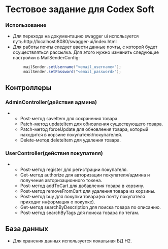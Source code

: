 # Тестовое задание для Codex Soft

### Использование
* Для перехода на документацию swagger ui используется путь:http://localhost:8080/swagger-ui/index.html
* Для работы почты следует ввести данные почты, с которой будет осуществляться рассылка. Для этого нужно изменить следующие настройки в MailSenderConfig:
```java
        mailSender.setUsername("<email_username>");
        mailSender.setPassword("<email_password>");
```
## Контроллеры
### AdminController(действия админа)
*
  + Post-метод saveItem для сохранения товара.
  + Patch-метод updateItem для обновления существующего товара.
  + Patch-метод forceUpdate для обновления товара, который находится в корзине покупателя/покупателей. 
  + Delete-метод deleteItem для удаления товара.
    
### UserController(действия покупателя)
*
  + Post-метод register для регистрации покупателя.
  + Get-метод authorize для авторизации покупателя/админа и получения авторизационного токена.
  + Post-метод addToCart для добавления товара в корзину.
  + Post-метод removeFromCart для удаления товара из корзины.
  + Post-метод buy для покупки товара(на почту покупателя приходит информация о покупке).
  + Get-метод searchByDescription для поиска товара по описанию.
  + Post-метод searchByTags для поиска товара по тегам.

## База данных
* Для хранения данных используется локальная БД H2.







